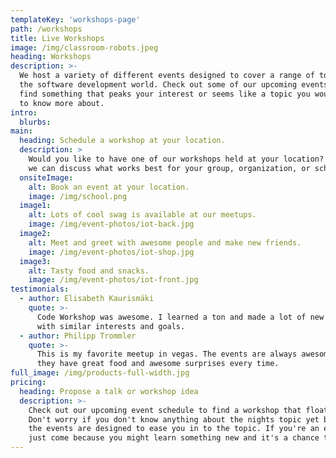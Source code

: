 ```yaml
---
templateKey: 'workshops-page'
path: /workshops
title: Live Workshops
image: /img/classroom-robots.jpeg
heading: Workshops
description: >-
  We host a variety of different events designed to cover a range of topics in 
  the software development world. Check out some of our upcoming events to
  find something that peaks your interest or seems like a topic you would like
  to know more about.
intro:
  blurbs:
main:
  heading: Schedule a workshop at your location.
  description: >
    Would you like to have one of our workshops held at your location? Let us know and
    we can discuss what works best for your group, organization, or school.
  onsiteImage:
    alt: Book an event at your location.
    image: /img/school.png
  image1:
    alt: Lots of cool swag is available at our meetups.
    image: /img/event-photos/iot-back.jpg
  image2:
    alt: Meet and greet with awesome people and make new friends.
    image: /img/event-photos/iot-shop.jpg
  image3:
    alt: Tasty food and snacks.
    image: /img/event-photos/iot-front.jpg
testimonials:
  - author: Elisabeth Kaurismäki
    quote: >-
      Code Workshop was awesome. I learned a ton and made a lot of new friends
      with similar interests and goals.
  - author: Philipp Trommler
    quote: >-
      This is my favorite meetup in vegas. The events are always awesome and 
      they have great food and awesome surprises every time.
full_image: /img/products-full-width.jpg
pricing:
  heading: Propose a talk or workshop idea
  description: >-
    Check out our upcoming event schedule to find a workshop that floats your boat.
    Don't worry if you don't know anything about the nights topic yet because
    the events are designed to ease you in to the topic. If you're an expert already
    just come because you might learn something new and it's a chance to hone your skills.
---
```

